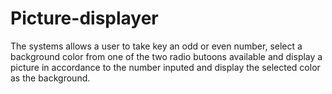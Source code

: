 # Picture-displayer
The systems allows a user to take key an odd or even number, select a background color from one of the two radio butoons available and display a picture in accordance to the number inputed and display the selected color as the background.
